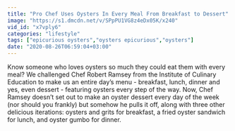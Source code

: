 ```yaml
---
title: "Pro Chef Uses Oysters In Every Meal From Breakfast to Dessert"
image: "https://s1.dmcdn.net/v/SPpPU1VG8z4eDx05K/x240"
vid_id: "x7vply6"
categories: "lifestyle"
tags: ["epicurious oysters","oysters epicurious","oysters"]
date: "2020-08-26T06:59:04+03:00"
---
```

Know someone who loves oysters so much they could eat them with every meal? We challenged Chef Robert Ramsey from the Institute of Culinary Education to make us an entire day’s menu - breakfast, lunch, dinner and yes, even dessert - featuring oysters every step of the way. Now, Chef Ramsey doesn’t set out to make an oyster dessert every day of the week (nor should you frankly) but somehow he pulls it off, along with three other delicious iterations: oysters and grits for breakfast, a fried oyster sandwich for lunch, and oyster gumbo for dinner.
